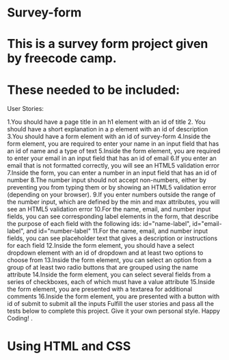 # Survey-form
# This is a survey form project given by freecode camp.
# These needed to be included:
User Stories:

1.You should have a page title in an h1 element with an id of title
2. You should have a short explanation in a p element with an id of description
3.You should have a form element with an id of survey-form
4.Inside the form element, you are required to enter your name in an input field that has an id of name and a type of text
5.Inside the form element, you are required to enter your email in an input field that has an id of email
6.If you enter an email that is not formatted correctly, you will see an HTML5 validation error
7.Inside the form, you can enter a number in an input field that has an id of number
8.The number input should not accept non-numbers, either by preventing you from typing them or by showing an HTML5 validation error (depending on your browser).
9.If you enter numbers outside the range of the number input, which are defined by the min and max attributes, you will see an HTML5 validation error
10.For the name, email, and number input fields, you can see corresponding label elements in the form, that describe the purpose of each field with the following ids: id="name-label", id="email-label", and id="number-label"
11.For the name, email, and number input fields, you can see placeholder text that gives a description or instructions for each field
12.Inside the form element, you should have a select dropdown element with an id of dropdown and at least two options to choose from
13.Inside the form element, you can select an option from a group of at least two radio buttons that are grouped using the name attribute
14.Inside the form element, you can select several fields from a series of checkboxes, each of which must have a value attribute
15.Inside the form element, you are presented with a textarea for additional comments
16.Inside the form element, you are presented with a button with id of submit to submit all the inputs
Fulfill the user stories and pass all the tests below to complete this project. Give it your own personal style. Happy Coding!
.
# Using HTML and CSS
